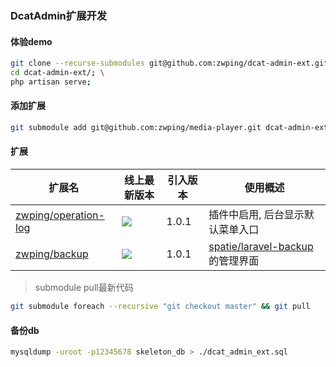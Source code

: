 ### DcatAdmin扩展开发

#### 体验demo

```bash
git clone --recurse-submodules git@github.com:zwping/dcat-admin-ext.git; \
cd dcat-admin-ext/; \
php artisan serve; 
```

#### 添加扩展
```bash
git submodule add git@github.com:zwping/media-player.git dcat-admin-extensions/zwping/media-player
```
#### 扩展
| 扩展名 | 线上最新版本 | 引入版本 | 使用概述 |
| --- | --- | --- | --- |
| [zwping/operation-log](https://github.com/zwping/operation-log) | [![](https://img.shields.io/packagist/v/zwping/operation-log.svg)](https://packagist.org/packages/zwping/operation-log) | 1.0.1 | 插件中启用, 后台显示默认菜单入口 |
| [zwping/backup](https://github.com/zwping/backup) | [![](https://img.shields.io/packagist/v/zwping/backup.svg)](https://packagist.org/packages/zwping/backup) | 1.0.1 | [spatie/laravel-backup](https://github.com/spatie/laravel-backup)的管理界面 |


> submodule pull最新代码
```bash
git submodule foreach --recursive "git checkout master" && git pull
```

#### 备份db
```sh
mysqldump -uroot -p12345678 skeleton_db > ./dcat_admin_ext.sql
```
